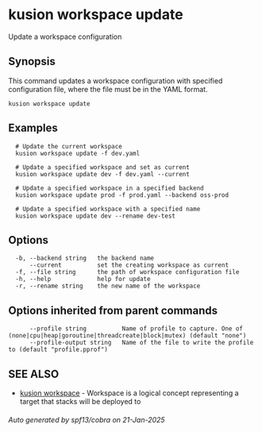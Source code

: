 # kusion workspace update

Update a workspace configuration

## Synopsis

This command updates a workspace configuration with specified configuration file, where the file must be in the YAML format.

```
kusion workspace update
```

## Examples

```
  # Update the current workspace
  kusion workspace update -f dev.yaml
  
  # Update a specified workspace and set as current
  kusion workspace update dev -f dev.yaml --current
  
  # Update a specified workspace in a specified backend
  kusion workspace update prod -f prod.yaml --backend oss-prod
  
  # Update a specified workspace with a specified name
  kusion workspace update dev --rename dev-test
```

## Options

```
  -b, --backend string   the backend name
      --current          set the creating workspace as current
  -f, --file string      the path of workspace configuration file
  -h, --help             help for update
  -r, --rename string    the new name of the workspace
```

## Options inherited from parent commands

```
      --profile string          Name of profile to capture. One of (none|cpu|heap|goroutine|threadcreate|block|mutex) (default "none")
      --profile-output string   Name of the file to write the profile to (default "profile.pprof")
```

## SEE ALSO

* [kusion workspace](kusion-workspace.md)	 - Workspace is a logical concept representing a target that stacks will be deployed to

###### Auto generated by spf13/cobra on 21-Jan-2025
